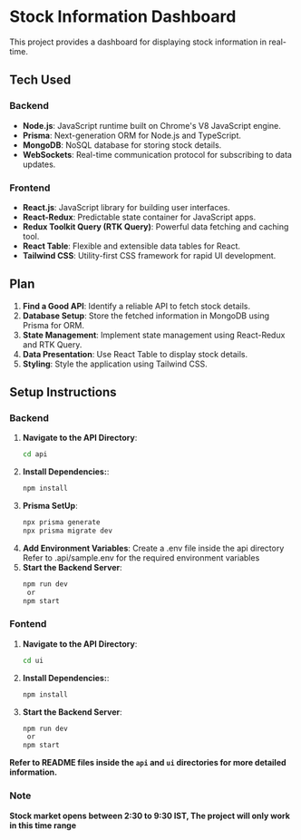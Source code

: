# Stock Information Dashboard

This project provides a dashboard for displaying stock information in real-time.

## Tech Used

### Backend
- **Node.js**: JavaScript runtime built on Chrome's V8 JavaScript engine.
- **Prisma**: Next-generation ORM for Node.js and TypeScript.
- **MongoDB**: NoSQL database for storing stock details.
- **WebSockets**: Real-time communication protocol for subscribing to data updates.

### Frontend
- **React.js**: JavaScript library for building user interfaces.
- **React-Redux**: Predictable state container for JavaScript apps.
- **Redux Toolkit Query (RTK Query)**: Powerful data fetching and caching tool.
- **React Table**: Flexible and extensible data tables for React.
- **Tailwind CSS**: Utility-first CSS framework for rapid UI development.

## Plan

1. **Find a Good API**: Identify a reliable API to fetch stock details.
2. **Database Setup**: Store the fetched information in MongoDB using Prisma for ORM.
3. **State Management**: Implement state management using React-Redux and RTK Query.
4. **Data Presentation**: Use React Table to display stock details.
5. **Styling**: Style the application using Tailwind CSS.

## Setup Instructions

### Backend

1. **Navigate to the API Directory**:
   ```bash
   cd api
2. **Install Dependencies:**:
   ```bash
   npm install
3. **Prisma SetUp**:
   ```bash
   npx prisma generate
   npx prisma migrate dev
4. **Add Environment Variables**:
  Create a .env file inside the api directory
  Refer to .api/sample.env for the required environment variables
5. **Start the Backend Server**:
   ```bash
   npm run dev
    or
   npm start

### Fontend

1. **Navigate to the API Directory**:
   ```bash
   cd ui
2. **Install Dependencies:**:
   ```bash
   npm install
3. **Start the Backend Server**:
   ```bash
   npm run dev
    or
   npm start


**Refer to README files inside the `api` and `ui` directories for more detailed information.**

### Note
**Stock market opens between 2:30 to 9:30 IST, The project will only work in this time range**

